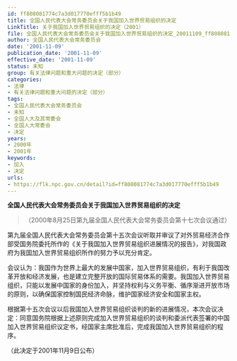 ```yaml
---
id: ff808081774c7a3d017770efff5b1b49
title: 全国人民代表大会常务委员会关于我国加入世界贸易组织的决定
LinkTitle: 关于我国加入世界贸易组织的决定（2001）
file: 全国人民代表大会常务委员会关于我国加入世界贸易组织的决定_20011109_ff808081774c7a3d017770efff5b1b49.docx
author: 全国人民代表大会常务委员会
date: '2001-11-09'
publication_date: '2001-11-09'
effective_date: '2001-11-09'
status: 未知
group: 有关法律问题和重大问题的决定（部分）
categories:
- 法律
- 有关法律问题和重大问题的决定（部分）
tags:
- 全国人民代表大会常务委员会
- 未知
- 全国人大及其常委会
- 全国人大常委会
- 决定
years:
- 2000年
- 2001年
keywords:
- 加入
- 决定
urls:
- https://flk.npc.gov.cn/detail?id=ff808081774c7a3d017770efff5b1b49
---
```


**全国人民代表大会常务委员会关于我国加入世界贸易组织的决定**

> （2000年8月25日第九届全国人民代表大会常务委员会第十七次会议通过）

第九届全国人民代表大会常务委员会第十五次会议听取并审议了对外贸易经济合作部受国务院委托所作的《关于我国加入世界贸易组织进展情况的报告》，对我国政府为我国加入世界贸易组织所作的努力予以充分肯定。

会议认为：我国作为世界上最大的发展中国家，加入世界贸易组织，有利于我国改革开放和经济发展，也是建立完整开放的国际贸易体系的需要。我国加入世界贸易组织，只能以发展中国家的身份加入，并坚持权利与义务平衡、循序渐进开放市场的原则，以确保国家控制国民经济命脉，维护国家经济安全和国家主权。

根据第十五次会议以后我国加入世界贸易组织谈判的新的进展情况，本次会议决定：同意国务院根据上述原则完成加入世界贸易组织的谈判和委派代表签署的中国加入世界贸易组织议定书，经国家主席批准后，完成我国加入世界贸易组织的程序。

（此决定于2001年11月9日公布）
